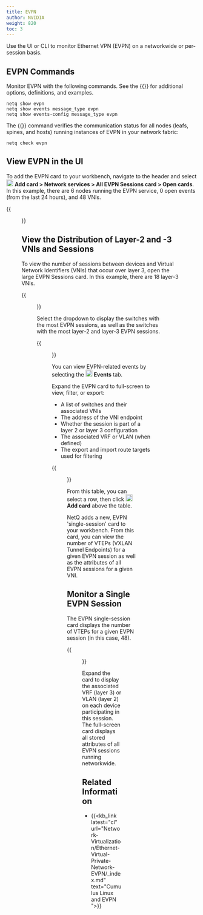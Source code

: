 ```yaml
---
title: EVPN
author: NVIDIA
weight: 820
toc: 3
---
```


Use the UI or CLI to monitor Ethernet VPN (EVPN) on a networkwide or per-session basis. 
## EVPN Commands

Monitor EVPN with the following commands. See the {{<link title="show/#netq-show-evpn" text="command line reference">}} for additional options, definitions, and examples.

```
netq show evpn
netq show events message_type evpn
netq show events-config message_type evpn
```

The {{<link title="check/#netq check evpn" text="netq check evpn">}} command verifies the communication status for all nodes (leafs, spines, and hosts) running instances of EVPN in your network fabric:

```
netq check evpn
```
## View EVPN in the UI

To add the EVPN card to your workbench, navigate to the header and select <img src="https://icons.cumulusnetworks.com/44-Entertainment-Events-Hobbies/02-Card-Games/card-game-diamond.svg" height="18" width="18"/> **Add card&nbsp;<span aria-label="and then">></span> Network services&nbsp;<span aria-label="and then">></span> All EVPN Sessions card&nbsp;<span aria-label="and then">></span> Open cards**. In this example, there are 6 nodes running the EVPN service, 0 open events (from the last 24 hours), and 48 VNIs.

{{<figure src="/images/netq/evpn-med-card-450.png" width="200">}}

## View the Distribution of Layer-2 and -3 VNIs and Sessions

To view the number of sessions between devices and Virtual Network Identifiers (VNIs) that occur over layer 3, open the large EVPN Sessions card. In this example, there are 18 layer-3 VNIs.

{{<figure src="/images/netq/evpn-large-outline-450.png" width="650">}}

Select the dropdown to display the switches with the most EVPN sessions, as well as the switches with the most layer-2 and layer-3 EVPN sessions.

{{<figure src="/images/netq/evpn-large-dropdown-450.png" width="500">}}

You can view EVPN-related events by selecting the <img src="https://icons.cumulusnetworks.com/01-Interface-Essential/20-Alert/alarm-bell.svg" height="18" width="18"/> **Events** tab.

Expand the EVPN card to full-screen to view, filter, or export:

- A list of switches and their associated VNIs
- The address of the VNI endpoint
- Whether the session is part of a layer 2 or layer 3 configuration
- The associated VRF or VLAN (when defined)
- The export and import route targets used for filtering

{{<figure src="/images/netq/fullscreen-evpn-450.png" width="1300">}}

From this table, you can select a row, then click <img src="https://icons.cumulusnetworks.com/44-Entertainment-Events-Hobbies/02-Card-Games/card-game-diamond.svg" height="18" width="18"/> **Add card** above the table.

NetQ adds a new, EVPN 'single-session' card to your workbench. From this card, you can view the number of VTEPs (VXLAN Tunnel Endpoints) for a given EVPN session as well as the attributes of all EVPN sessions for a given VNI.

## Monitor a Single EVPN Session

The EVPN single-session card displays the number of VTEPs for a given EVPN session (in this case, 48). 

{{<figure src="/images/netq/evpn-single-session-450.png" width="200">}}

Expand the card to display the associated VRF (layer 3) or VLAN (layer 2) on each device participating in this session. The full-screen card displays all stored attributes of all EVPN sessions running networkwide.
## Related Information

- {{<kb_link latest="cl" url="Network-Virtualization/Ethernet-Virtual-Private-Network-EVPN/_index.md" text="Cumulus Linux and EVPN ">}}